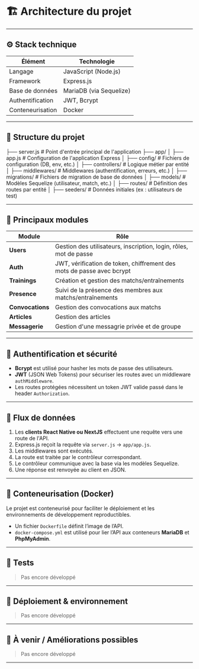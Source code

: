 # 🏗 Architecture du projet

---

## ⚙️ Stack technique

| Élément         | Technologie        |
|-----------------|--------------------|
| Langage         | JavaScript (Node.js) |
| Framework       | Express.js         |
| Base de données | MariaDB (via Sequelize) |
| Authentification| JWT, Bcrypt        |
| Conteneurisation| Docker             |

---

## 🧱 Structure du projet

├── server.js # Point d'entrée principal de l'application
├── app/
│ ├── app.js # Configuration de l'application Express
│ ├── config/ # Fichiers de configuration (DB, env, etc.)
│ ├── controllers/ # Logique métier par entité
│ ├── middlewares/ # Middlewares (authentification, erreurs, etc.)
│ ├── migrations/ # Fichiers de migration de base de données
│ ├── models/ # Modèles Sequelize (utilisateur, match, etc.)
│ ├── routes/ # Définition des routes par entité
│ ├── seeders/ # Données initiales (ex : utilisateurs de test)


---

## 🧩 Principaux modules

| Module       | Rôle                                                                 |
|--------------|----------------------------------------------------------------------|
| **Users**     | Gestion des utilisateurs, inscription, login, rôles, mot de passe   |
| **Auth**      | JWT, vérification de token, chiffrement des mots de passe avec bcrypt |
| **Trainings**    | Création et gestion des matchs/entraînements                        |
| **Presence**  | Suivi de la présence des membres aux matchs/entraînements                    |
| **Convocations** |  Gestion des convocations aux matchs  |
| **Articles** |  Gestion des articles  |
| **Messagerie** |  Gestion d'une messagrie privée et de groupe  |

---

## 🔐 Authentification et sécurité

- **Bcrypt** est utilisé pour hasher les mots de passe des utilisateurs.
- **JWT** (JSON Web Tokens) pour sécuriser les routes avec un middleware `authMiddleware`.
- Les routes protégées nécessitent un token JWT valide passé dans le header `Authorization`.

---

## 🔄 Flux de données

1. Les **clients React Native ou NextJS** effectuent une requête vers une route de l'API.
2. Express.js reçoit la requête via `server.js` → `app/app.js`.
3. Les middlewares sont exécutés.
4. La route est traitée par le contrôleur correspondant.
5. Le contrôleur communique avec la base via les modèles Sequelize.
6. Une réponse est renvoyée au client en JSON.

---

## 🐳 Conteneurisation (Docker)

Le projet est conteneurisé pour faciliter le déploiement et les environnements de développement reproductibles.

- Un fichier `Dockerfile` définit l’image de l’API.
- `docker-compose.yml` est utilisé pour lier l’API aux conteneurs **MariaDB** et **PhpMyAdmin**.

---

## 🧪 Tests

> Pas encore développé

---

## 🚀 Déploiement & environnement

> Pas encore développé

---

## 📌 À venir / Améliorations possibles

> Pas encore développé

---